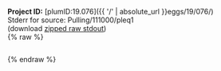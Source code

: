 **Project ID:** [plumID:19.076]({{ '/' | absolute_url }}eggs/19/076/)  
Stderr for source:  Pulling/111000/pleq1   
(download [zipped raw stdout](pleq1.plumed_master.stdout.txt.zip))  
{% raw %}
<pre>
</pre>
{% endraw %}

